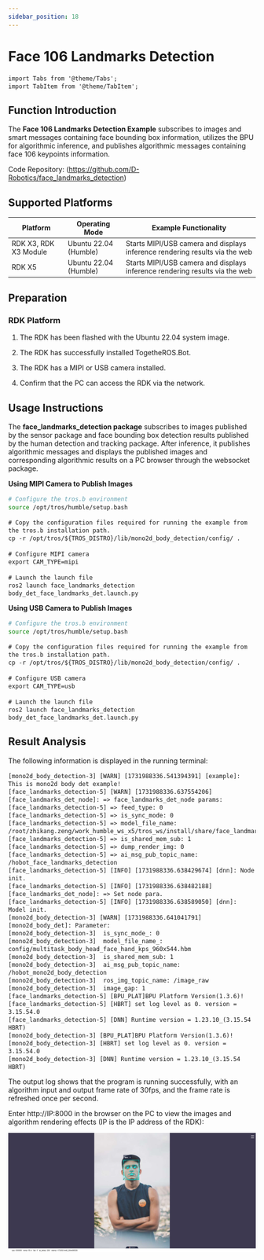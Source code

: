 ```yaml
---
sidebar_position: 18
---
```


# Face 106 Landmarks Detection

```mdx-code-block
import Tabs from '@theme/Tabs';
import TabItem from '@theme/TabItem';
```

## Function Introduction

The **Face 106 Landmarks Detection Example** subscribes to images and smart messages containing face bounding box information, utilizes the BPU for algorithmic inference, and publishes algorithmic messages containing face 106 keypoints information.

Code Repository: (https://github.com/D-Robotics/face_landmarks_detection)

## Supported Platforms

| Platform                | Operating Mode                | Example Functionality                        |
|------------------------|-------------------------------|----------------------------------------------|
| RDK X3, RDK X3 Module  | Ubuntu 22.04 (Humble)         | Starts MIPI/USB camera and displays inference rendering results via the web |
| RDK X5                 | Ubuntu 22.04 (Humble)         | Starts MIPI/USB camera and displays inference rendering results via the web |

## Preparation

### RDK Platform

1. The RDK has been flashed with the Ubuntu 22.04 system image.

2. The RDK has successfully installed TogetheROS.Bot.

3. The RDK has a MIPI or USB camera installed.

4. Confirm that the PC can access the RDK via the network.

## Usage Instructions

The **face_landmarks_detection package** subscribes to images published by the sensor package and face bounding box detection results published by the human detection and tracking package. After inference, it publishes algorithmic messages and displays the published images and corresponding algorithmic results on a PC browser through the websocket package.

**Using MIPI Camera to Publish Images**

```bash
# Configure the tros.b environment
source /opt/tros/humble/setup.bash
```

```shell
# Copy the configuration files required for running the example from the tros.b installation path.
cp -r /opt/tros/${TROS_DISTRO}/lib/mono2d_body_detection/config/ .

# Configure MIPI camera
export CAM_TYPE=mipi

# Launch the launch file
ros2 launch face_landmarks_detection body_det_face_landmarks_det.launch.py
```

**Using USB Camera to Publish Images**

```bash
# Configure the tros.b environment
source /opt/tros/humble/setup.bash
```

```shell
# Copy the configuration files required for running the example from the tros.b installation path.
cp -r /opt/tros/${TROS_DISTRO}/lib/mono2d_body_detection/config/ .

# Configure USB camera
export CAM_TYPE=usb

# Launch the launch file
ros2 launch face_landmarks_detection body_det_face_landmarks_det.launch.py
```

## Result Analysis

The following information is displayed in the running terminal:

```shell
[mono2d_body_detection-3] [WARN] [1731988336.541394391] [example]: This is mono2d body det example!
[face_landmarks_detection-5] [WARN] [1731988336.637554206] [face_landmarks_det_node]: => face_landmarks_det_node params:
[face_landmarks_detection-5] => feed_type: 0
[face_landmarks_detection-5] => is_sync_mode: 0
[face_landmarks_detection-5] => model_file_name: /root/zhikang.zeng/work_humble_ws_x5/tros_ws/install/share/face_landmarks_detection/config/faceLandmark106pts.hbm
[face_landmarks_detection-5] => is_shared_mem_sub: 1
[face_landmarks_detection-5] => dump_render_img: 0
[face_landmarks_detection-5] => ai_msg_pub_topic_name: /hobot_face_landmarks_detection
[face_landmarks_detection-5] [INFO] [1731988336.638429674] [dnn]: Node init.
[face_landmarks_detection-5] [INFO] [1731988336.638482188] [face_landmarks_det_node]: => Set node para.
[face_landmarks_detection-5] [INFO] [1731988336.638589050] [dnn]: Model init.
[mono2d_body_detection-3] [WARN] [1731988336.641041791] [mono2d_body_det]: Parameter:
[mono2d_body_detection-3]  is_sync_mode_: 0
[mono2d_body_detection-3]  model_file_name_: config/multitask_body_head_face_hand_kps_960x544.hbm
[mono2d_body_detection-3]  is_shared_mem_sub: 1
[mono2d_body_detection-3]  ai_msg_pub_topic_name: /hobot_mono2d_body_detection
[mono2d_body_detection-3]  ros_img_topic_name: /image_raw
[mono2d_body_detection-3]  image_gap: 1
[face_landmarks_detection-5] [BPU_PLAT]BPU Platform Version(1.3.6)!
[face_landmarks_detection-5] [HBRT] set log level as 0. version = 3.15.54.0
[face_landmarks_detection-5] [DNN] Runtime version = 1.23.10_(3.15.54 HBRT)
[mono2d_body_detection-3] [BPU_PLAT]BPU Platform Version(1.3.6)!
[mono2d_body_detection-3] [HBRT] set log level as 0. version = 3.15.54.0
[mono2d_body_detection-3] [DNN] Runtime version = 1.23.10_(3.15.54 HBRT)
```

The output log shows that the program is running successfully, with an algorithm input and output frame rate of 30fps, and the frame rate is refreshed once per second.

Enter http://IP:8000 in the browser on the PC to view the images and algorithm rendering effects (IP is the IP address of the RDK):

![](/../static/img/05_Robot_development/03_boxs/function/image/box_adv/face_landmarks_det_render.png)

